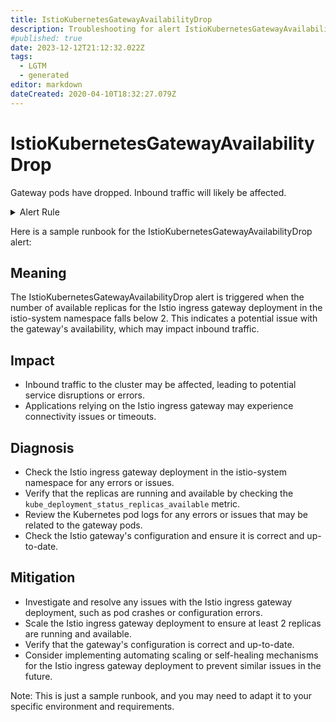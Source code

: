 ```yaml
---
title: IstioKubernetesGatewayAvailabilityDrop
description: Troubleshooting for alert IstioKubernetesGatewayAvailabilityDrop
#published: true
date: 2023-12-12T21:12:32.022Z
tags: 
  - LGTM
  - generated
editor: markdown
dateCreated: 2020-04-10T18:32:27.079Z
---
```


# IstioKubernetesGatewayAvailabilityDrop

Gateway pods have dropped. Inbound traffic will likely be affected.

<details>
  <summary>Alert Rule</summary>

{{% rule "istio/istio-internal.yml" "IstioKubernetesGatewayAvailabilityDrop" %}}

{{% comment %}}

```yaml
alert: IstioKubernetesGatewayAvailabilityDrop
expr: min(kube_deployment_status_replicas_available{deployment="istio-ingressgateway", namespace="istio-system"}) without (instance, pod) < 2
for: 1m
labels:
    severity: warning
annotations:
    summary: Istio Kubernetes gateway availability drop (instance {{ $labels.instance }})
    description: |-
        Gateway pods have dropped. Inbound traffic will likely be affected.
          VALUE = {{ $value }}
          LABELS = {{ $labels }}
    runbook: https://github.com/srerun/prometheus-alerts/blob/main/content/runbooks/istio-internal/IstioKubernetesGatewayAvailabilityDrop.md

```

{{% /comment %}}

</details>


Here is a sample runbook for the IstioKubernetesGatewayAvailabilityDrop alert:

## Meaning

The IstioKubernetesGatewayAvailabilityDrop alert is triggered when the number of available replicas for the Istio ingress gateway deployment in the istio-system namespace falls below 2. This indicates a potential issue with the gateway's availability, which may impact inbound traffic.

## Impact

* Inbound traffic to the cluster may be affected, leading to potential service disruptions or errors.
* Applications relying on the Istio ingress gateway may experience connectivity issues or timeouts.

## Diagnosis

* Check the Istio ingress gateway deployment in the istio-system namespace for any errors or issues.
* Verify that the replicas are running and available by checking the `kube_deployment_status_replicas_available` metric.
* Review the Kubernetes pod logs for any errors or issues that may be related to the gateway pods.
* Check the Istio gateway's configuration and ensure it is correct and up-to-date.

## Mitigation

* Investigate and resolve any issues with the Istio ingress gateway deployment, such as pod crashes or configuration errors.
* Scale the Istio ingress gateway deployment to ensure at least 2 replicas are running and available.
* Verify that the gateway's configuration is correct and up-to-date.
* Consider implementing automating scaling or self-healing mechanisms for the Istio ingress gateway deployment to prevent similar issues in the future.

Note: This is just a sample runbook, and you may need to adapt it to your specific environment and requirements.